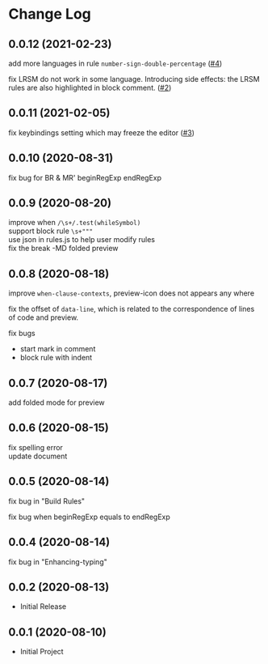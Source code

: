 # Change Log

## 0.0.12 (2021-02-23)

add more languages in rule `number-sign-double-percentage` ([#4](https://github.com/zhaouv/vscode-markdown-everywhere/issues/4))

fix LRSM do not work in some language. Introducing side effects: the LRSM rules are also highlighted in block comment. ([#2](https://github.com/zhaouv/vscode-markdown-everywhere/issues/2#issuecomment-766083395))

## 0.0.11 (2021-02-05)

fix keybindings setting which may freeze the editor ([#3](https://github.com/zhaouv/vscode-markdown-everywhere/issues/3))

## 0.0.10 (2020-08-31)

fix bug for BR & MR' beginRegExp endRegExp

## 0.0.9 (2020-08-20)

improve when `/\s+/.test(whileSymbol)`  
support block rule `\s+"""`  
use json in rules.js to help user modify rules  
fix the break -MD folded preview  

## 0.0.8 (2020-08-18)

improve `when-clause-contexts`, preview-icon does not appears any where  

fix the offset of `data-line`, which is related to the correspondence of lines of code and preview.  

fix bugs
+ start mark in comment  
+ block rule with indent  

## 0.0.7 (2020-08-17)

add folded mode for preview

## 0.0.6 (2020-08-15)

fix spelling error  
update document  

## 0.0.5 (2020-08-14)

fix bug in "Build Rules"

fix bug when beginRegExp equals to endRegExp

## 0.0.4 (2020-08-14)

fix bug in "Enhancing-typing"

## 0.0.2 (2020-08-13)
+ Initial Release

## 0.0.1 (2020-08-10)
+ Initial Project